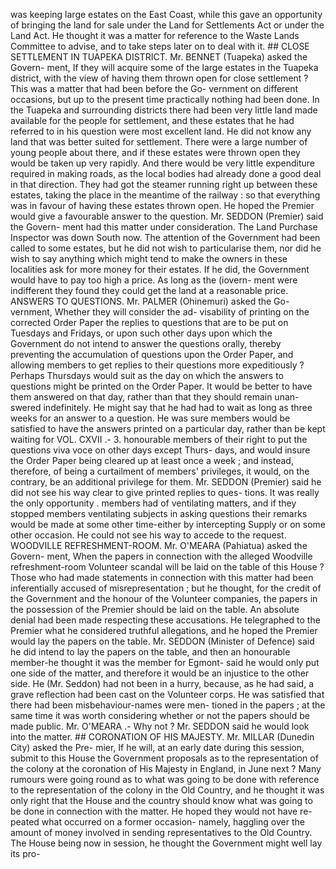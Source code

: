 was keeping large estates on the East Coast, while this gave an opportunity of bringing the land for sale under the Land for Settlements Act or under the Land Act. He thought it was a matter for reference to the Waste Lands Committee to advise, and to take steps later on to deal with it. ## CLOSE SETTLEMENT IN TUAPEKA DISTRICT. Mr. BENNET (Tuapeka) asked the Govern- ment, If they will acquire some of the large estates in the Tuapeka district, with the view of having them thrown open for close settlement ? This was a matter that had been before the Go- vernment on different occasions, but up to the present time practically nothing had been done. In the Tuapeka and surrounding districts there had been very little land made available for the people for settlement, and these estates that he had referred to in his question were most excellent land. He did not know any land that was better suited for settlement. There were a large number of young people about there, and if these estates were thrown open they would be taken up very rapidly. And there would be very little expenditure required in making roads, as the local bodies had already done a good deal in that direction. They had got the steamer running right up between these estates, taking the place in the meantime of the railway : so that everything was in favour of having these estates thrown open. He hoped the Premier would give a favourable answer to the question. Mr. SEDDON (Premier) said the Govern- ment had this matter under consideration. The Land Purchase Inspector was down South now. The attention of the Government had been called to some estates, but he did not wish to particularise them, nor did he wish to say anything which might tend to make the owners in these localities ask for more money for their estates. If he did, the Government would have to pay too high a price. As long as the (iovern- ment were indifferent they found they could get the land at a reasonable price. ANSWERS TO QUESTIONS. Mr. PALMER (Ohinemuri) asked the Go- vernment, Whether they will consider the ad- visability of printing on the corrected Order Paper the replies to questions that are to be put on Tuesdays and Fridays, or upon such other days upon which the Government do not intend to answer the questions orally, thereby preventing the accumulation of questions upon the Order Paper, and allowing members to get replies to their questions more expeditiously ? Perhaps Thursdays would suit as the day on which the answers to questions might be printed on the Order Paper. It would be better to have them answered on that day, rather than that they should remain unan- swered indefinitely. He might say that he had had to wait as long as three weeks for an answer to a question. He was sure members would be satisfied to have the answers printed on a particular day, rather than be kept waiting for VOL. CXVII .- 3. honourable members of their right to put the questions viva voce on other days except Thurs- days, and would insure the Order Paper being cleared up at least once a week ; and instead, therefore, of being a curtailment of members' privileges, it would, on the contrary, be an additional privilege for them. Mr. SEDDON (Premier) said he did not see his way clear to give printed replies to ques- tions. It was really the only opportunity . members had of ventilating matters, and if they stopped members ventilating subjects in asking questions their remarks would be made at some other time-either by intercepting Supply or on some other occasion. He could not see his way to accede to the request. WOODVILLE REFRESHMENT-ROOM. Mr. O'MEARA (Pahiatua) asked the Govern- ment, When the papers in connection with the alleged Woodville refreshment-room Volunteer scandal will be laid on the table of this House ? Those who had made statements in connection with this matter had been inferentially accused of misrepresentation ; but he thought, for the credit of the Government and the honour of the Volunteer companies, the papers in the possession of the Premier should be laid on the table. An absolute denial had been made respecting these accusations. He telegraphed to the Premier what he considered truthful allegations, and he hoped the Premier would lay the papers on the table. Mr. SEDDON (Minister of Defence) said he did intend to lay the papers on the table, and then an honourable member-he thought it was the member for Egmont- said he would only put one side of the matter, and therefore it would be an injustice to the other side. He (Mr. Seddon) had not been in a hurry, because, as he had said, a grave reflection had been cast on the Volunteer corps. He was satisfied that there had been misbehaviour-names were men- tioned in the papers ; at the same time it was worth considering whether or not the papers should be made public. Mr. O'MEARA .- Why not ? Mr. SEDDON said he would look into the matter. ## CORONATION OF HIS MAJESTY. Mr. MILLAR (Dunedin City) asked the Pre- mier, If he will, at an early date during this session, submit to this House the Government proposals as to the representation of the colony at the coronation of His Majesty in England, in June next ? Many rumours were going round as to what was going to be done with reference to the representation of the colony in the Old Country, and he thought it was only right that the House and the country should know what was going to be done in connection with the matter. He hoped they would not have re- peated what occurred on a former occasion- namely, haggling over the amount of money involved in sending representatives to the Old Country. The House being now in session, he thought the Government might well lay its pro- 